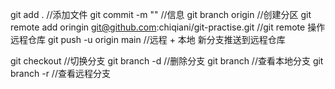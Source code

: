 git add .   //添加文件
git commit -m ""   //信息
git branch origin   //创建分区
git remote add oringin git@github.com:chiqiani/git-practise.git //git remote 操作远程仓库
git push -u origin  main //远程 + 本地    新分支推送到远程仓库


git checkout <branchname> //切换分支
git branch -d //删除分支
git branch //查看本地分支
git branch -r //查看远程分支